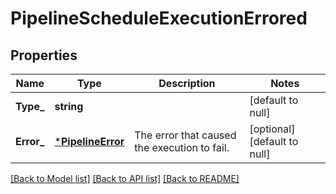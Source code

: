 # PipelineScheduleExecutionErrored

## Properties
Name | Type | Description | Notes
------------ | ------------- | ------------- | -------------
**Type_** | **string** |  | [default to null]
**Error_** | [***PipelineError**](pipeline_error.md) | The error that caused the execution to fail. | [optional] [default to null]

[[Back to Model list]](../README.md#documentation-for-models) [[Back to API list]](../README.md#documentation-for-api-endpoints) [[Back to README]](../README.md)


